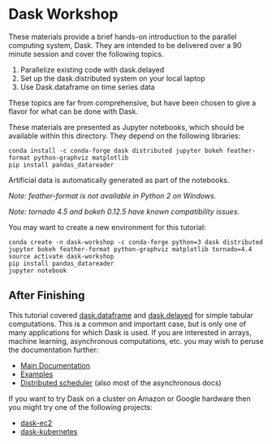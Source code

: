 Dask Workshop
=============

These materials provide a brief hands-on introduction to the parallel computing
system, Dask.  They are intended to be delivered over a 90 minute session and
cover the following topics.

1.  Parallelize existing code with dask.delayed
2.  Set up the dask.distributed system on your local laptop
3.  Use Dask.dataframe on time series data

These topics are far from comprehensive, but have been chosen to give a flavor
for what can be done with Dask.

These materials are presented as Jupyter notebooks, which should be available
within this directory.  They depend on the following libraries:

    conda install -c conda-forge dask distributed jupyter bokeh feather-format python-graphviz matplotlib
    pip install pandas_datareader

Artificial data is automatically generated as part of the notebooks.

*Note: feather-format is not available in Python 2 on Windows.*

*Note: tornado 4.5 and bokeh 0.12.5 have known compatibility issues.*

You may want to create a new environment for this tutorial:

    conda create -n dask-workshop -c conda-forge python=3 dask distributed jupyter bokeh feather-format python-graphviz matplotlib tornado=4.4
    source activate dask-workshop
    pip install pandas_datareader
    jupyter notebook


After Finishing
---------------

This tutorial covered
[dask.dataframe](http://dask.pydata.org/en/latest/dataframe.html) and
[dask.delayed](http://dask.pydata.org/en/latest/delayed.html) for simple
tabular computations.  This is a common and important case, but is only one of
many applications for which Dask is used.  If you are interested in arrays,
machine learning, asynchronous computations, etc.  you may wish to peruse the
documentation further:

-  [Main Documentation](http://dask.pydata.org/en/latest/)
-  [Examples](http://dask.pydata.org/en/latest/examples-tutorials.html)
-  [Distributed scheduler](http://distributed.readthedocs.io/en/latest/) (also
   most of the asynchronous docs)

If you want to try Dask on a cluster on Amazon or Google hardware then you
might try one of the following projects:

-  [dask-ec2](http://distributed.readthedocs.io/en/latest/)
-  [dask-kubernetes](https://github.com/martindurant/dask-kubernetes)
